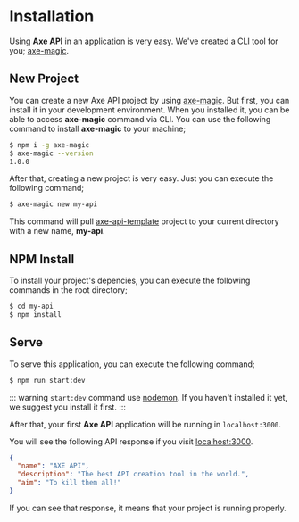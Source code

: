 # Installation

Using **Axe API** in an application is very easy. We've created a CLI tool for you; [axe-magic](https://github.com/axe-api/axe-magic).

## New Project

You can create a new Axe API project by using [axe-magic](https://github.com/axe-api/axe-magic). But first, you can install it in your development environment. When you installed it, you can be able to access **axe-magic** command via CLI. You can use the following command to install **axe-magic** to your machine;

```bash
$ npm i -g axe-magic
$ axe-magic --version
1.0.0
```

After that, creating a new project is very easy. Just you can execute the following command;

```bash
$ axe-magic new my-api
```

This command will pull [axe-api-template](https://github.com/axe-api/axe-api-template) project to your current directory with a new name, **my-api**.

## NPM Install

To install your project's depencies, you can execute the following commands in the root directory;

```bash
$ cd my-api
$ npm install
```

## Serve

To serve this application, you can execute the following command;

```bash
$ npm run start:dev
```

::: warning
`start:dev` command use [nodemon](https://www.npmjs.com/package/nodemon). If you haven't installed it yet, we suggest you install it first.
:::

After that, your first **Axe API** application will be running in `localhost:3000`.

You will see the following API response if you visit [localhost:3000](http://localhost:3000).

```json
{
  "name": "AXE API",
  "description": "The best API creation tool in the world.",
  "aim": "To kill them all!"
}
```

If you can see that response, it means that your project is running properly. <Yay />
